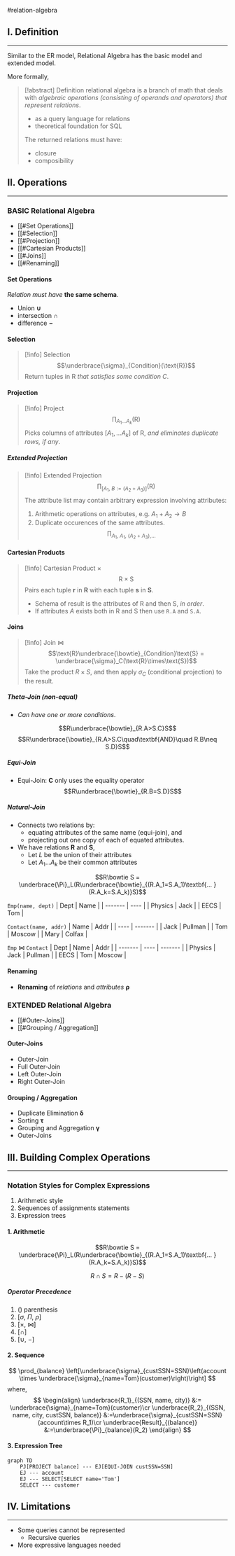 #relation-algebra

## I. Definition
---
Similar to the ER model, Relational Algebra has the basic model and extended model.

More formally,

> [!abstract] Definition
> relational algebra is a branch of math that deals with *algebraic operations (consisting of operands and operators) that represent relations*.
>  - as a query language for relations
>  - theoretical foundation for SQL
>
> The returned relations must have:
> - closure
> - composibility


## II. Operations
---
### BASIC Relational Algebra
- [[#Set Operations]]
- [[#Selection]]
- [[#Projection]]
- [[#Cartesian Products]]
- [[#Joins]]
- [[#Renaming]]

#### Set Operations
*Relation must have* **the same schema**.
- Union $\boldsymbol{\cup}$
- intersection $\boldsymbol{\cap}$
- difference $\boldsymbol{-}$

#### Selection
> [!info] Selection
> $$\underbrace{\sigma}_{Condition}(\text{R})$$
> Return tuples in R *that satisfies some condition C*.

#### Projection
> [!info] Project
> $$\prod_{A_1\dots A_k}(\text{R})$$
> Picks columns of attributes $[A_1, \dots A_k]$ of R, *and eliminates duplicate rows, if any*.

##### Extended Projection
> [!info] Extended Projection
> $$\prod_{[A_1\text{, }B:=(A_2 + A_3)]}(\text{R})$$
> The attribute list may contain arbitrary expression involving attributes:
> 1. Arithmetic operations on attributes, e.g. $A_1 + A_2 \rightarrow B$
> 2. Duplicate occurences of the same attributes.
>    $$\prod_{\text{$A_1$, $A_1$, $(A_2 + A_3)$,...}}$$

#### Cartesian Products
> [!info] Cartesian Product $\times$
> $$\text{R}\times\text{S}$$
> Pairs each tuple **r** in **R** with each tuple **s** in **S**.
> - Schema of result is the attributes of R and then S, *in order*.
> - If attributes *A* exists both in R and S then use `R.A` and `S.A`.

#### Joins
> [!info] Join $\bowtie$
> $$\text{R}\underbrace{\bowtie}_{Condition}\text{S} = \underbrace{\sigma}_C(\text{R}\times\text{S})$$
> Take the product $R\times S$, and then apply $\sigma_C$ (conditional projection) to the result.

##### Theta-Join (non-equal)
- *Can have one or more conditions*.

$$R\underbrace{\bowtie}_{R.A>S.C}S$$
$$R\underbrace{\bowtie}_{R.A>S.C\quad\textbf{AND}\quad R.B\neq S.D}S$$

##### Equi-Join
- Equi-Join: **C** only uses the equality operator
$$R\underbrace{\bowtie}_{R.B=S.D}S$$

 ##### Natural-Join
- Connects two relations by:
	- equating attributes of the same name (equi-join), and
	- projecting out one copy of each of equated attributes.
- We have relations **R** and **S**,
	- Let *L* be the union of their attributes
	- Let $A_1\dots A_k$ be their common attributes
 
$$R\bowtie S = \underbrace{\Pi}_L(R\underbrace{\bowtie}_{(R.A_1=S.A_1)\textbf{... }(R.A_k=S.A_k)}S)$$

`Emp(name, dept)`
| Dept    | Name |
| ------- | ---- |
| Physics | Jack |
| EECS    | Tom  |

`Contact(name, addr)`
| Name | Addr    |
| ---- | ------- |
| Jack | Pullman |
| Tom  | Moscow  |
| Mary | Colfax  |

`Emp` $\bowtie$ `Contact`
| Dept    | Name | Addr    |
| ------- | ---- | ------- |
| Physics | Jack | Pullman |
| EECS    | Tom  | Moscow  |

#### Renaming
- **Renaming** of *relations* and *attributes* $\boldsymbol{\rho}$

### EXTENDED Relational Algebra
- [[#Outer-Joins]]
- [[#Grouping / Aggregation]]

#### Outer-Joins
- Outer-Join
- Full Outer-Join
- Left Outer-Join
- Right Outer-Join

#### Grouping / Aggregation
- Duplicate Elimination $\boldsymbol{\delta}$
- Sorting $\boldsymbol{\tau}$
- Grouping and Aggregation $\boldsymbol{\gamma}$
- Outer-Joins


## III. Building Complex Operations
---
### Notation Styles for Complex Expressions
1. Arithmetic style
2. Sequences of assignments statements
3. Expression trees

#### 1. Arithmetic
$$R\bowtie S = \underbrace{\Pi}_L(R\underbrace{\bowtie}_{(R.A_1=S.A_1)\textbf{... }(R.A_k=S.A_k)}S)$$

$$
R\cap S = R - (R - S)
$$

##### Operator Precedence
1. () parenthesis
2. \[$\sigma$, $\Pi$, $\rho$\]
3. \[$\times$, $\bowtie$\]
4. \[$\cap$\]
5. \[$\cup$, $-$\]

#### 2. Sequence
$$
\prod_{balance} \left[\underbrace{\sigma}_{custSSN=SSN}\left(account \times \underbrace{\sigma}_{name=Tom}(customer)\right)\right]
$$
where,
$$
\begin{align}
\underbrace{R_1}_{(SSN, name, city)} &:= \underbrace{\sigma}_{name=Tom}(customer)\cr
\underbrace{R_2}_{(SSN, name, city, custSSN, balance)} &:=\underbrace{\sigma}_{custSSN=SSN}(account\times R_1)\cr
\underbrace{Result}_{(balance)} &:=\underbrace{\Pi}_{balance}(R_2)
\end{align}
$$

#### 3. Expression Tree
```mermaid
graph TD
	PJ[PROJECT balance] --- EJ[EQUI-JOIN custSSN=SSN]
	EJ --- account
	EJ --- SELECT[SELECT name='Tom']
	SELECT --- customer
```

## IV. Limitations
---
- Some queries cannot be represented
	- Recursive queries
- More expressive languages needed
